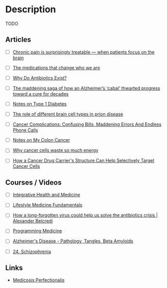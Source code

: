 # Description

TODO


## Articles

- [ ] [Chronic pain is surprisingly treatable — when patients focus on the brain](https://www.washingtonpost.com/s/outlook/2021/10/15/chronic-pain-brain-plasticity/)
- [ ] [The medications that change who we are](https://www.bbc.com/future/article/20200108-the-medications-that-change-who-we-are)
- [ ] [Why Do Antibiotics Exist?](https://journals.asm.org/doi/10.1128/mBio.01966-21)
- [ ] [The maddening saga of how an Alzheimer’s ‘cabal’ thwarted progress toward a cure for decades](https://www.statnews.com/2019/06/25/alzheimers-cabal-thwarted-progress-toward-cure/)
- [ ] [Notes on Type 1 Diabetes](https://ben-marshall.github.io/diabetes/index.html)
- [ ] [The role of different brain cell types in prion disease](http://www.cureffi.org/2021/08/10/role-different-brain-cell-types/)
- [ ] [Cancer Complications: Confusing Bills, Maddening Errors And Endless Phone Calls](https://www.npr.org/sections/health-shots/2019/02/26/696321475/cancer-complications-confusing-bills-maddening-errors-and-endless-phone-calls)
- [ ] [Notes on My Colon Cancer](https://www.charlieharrington.com/colon-cancer/)
- [ ] [Why cancer cells waste so much energy](https://news.mit.edu/2021/cancer-cells-waste-energy-0115)
- [ ] [How a Cancer Drug Carrier's Structure Can Help Selectively Target Cancer Cells](https://www.tus.ac.jp/en/mediarelations/archive/20210126_1212.html)


## Courses / Videos

- [ ] [Integrative Health and Medicine](https://www.coursera.org/specializations/integrative-health-and-medicine)
- [ ] [Lifestyle Medicine Fundamentals](https://www.edx.org/course/lifestyle-medicine-fundamentals)
- [ ] [How a long-forgotten virus could help us solve the antibiotics crisis | Alexander Belcredi](https://youtu.be/tFfYh9THuGo)
- [ ] [Programming Medicine](https://youtu.be/KjhXFLA_OlQ)
- [ ] [Alzheimer's Disease - Pathology, Tangles, Beta Amyloids](https://youtu.be/oXKnc3OlTXo)
- [ ] [24. Schizophrenia](https://youtu.be/nEnklxGAmak)


## Links

- [Medicosis Perfectionalis](https://www.youtube.com/channel/UCl-J-ovSJhA3or73Q2uVpow)
